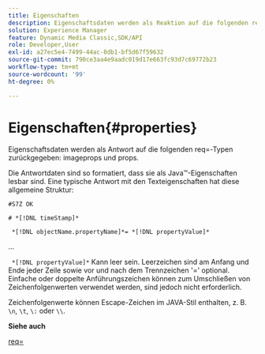 ```yaml
---
title: Eigenschaften
description: Eigenschaftsdaten werden als Reaktion auf die folgenden req=-Typen imageprops und props zurückgegeben.
solution: Experience Manager
feature: Dynamic Media Classic,SDK/API
role: Developer,User
exl-id: a27ec5e4-7499-44ac-8db1-bf5d67f59632
source-git-commit: 790ce3aa4e9aadc019d17e663fc93d7c69772b23
workflow-type: tm+mt
source-wordcount: '99'
ht-degree: 0%

---
```


# Eigenschaften{#properties}

Eigenschaftsdaten werden als Antwort auf die folgenden req=-Typen zurückgegeben: imageprops und props.

Die Antwortdaten sind so formatiert, dass sie als Java™-Eigenschaften lesbar sind. Eine typische Antwort mit den Texteigenschaften hat diese allgemeine Struktur:

`#S7Z OK`

`# *[!DNL timeStamp]*`

` *[!DNL objectName.propertyName]*= *[!DNL propertyValue]*`

...

` *[!DNL propertyValue]*` Kann leer sein. Leerzeichen sind am Anfang und Ende jeder Zeile sowie vor und nach dem Trennzeichen &#39;=&#39; optional. Einfache oder doppelte Anführungszeichen können zum Umschließen von Zeichenfolgenwerten verwendet werden, sind jedoch nicht erforderlich.

Zeichenfolgenwerte können Escape-Zeichen im JAVA-Stil enthalten, z. B. `\n`, `\t`, `\:` oder `\\`.

**Siehe auch**

[req=](../../../../../ir-api/http-protocol/image-rendering-api-ref/c-ir-http-protocol-ref/c-ir-http-protocol-command-reference/r-ir-req.md#reference-792b1a663fb64261bd2de2a209b847fb)
